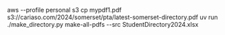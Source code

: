 aws --profile personal s3 cp mypdf1.pdf  s3://cariaso.com/2024/somerset/pta/latest-somerset-directory.pdf
uv run ./make_directory.py make-all-pdfs --src StudentDirectory2024.xlsx 
